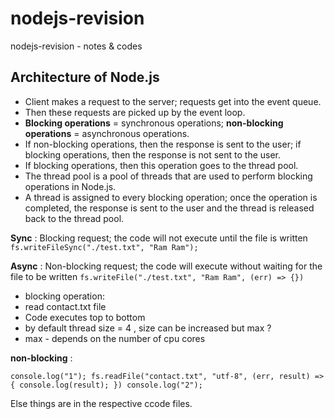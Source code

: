 # nodejs-revision
nodejs-revision - notes &amp; codes

## Architecture of Node.js

-   Client makes a request to the server; requests get into the event queue.
-   Then these requests are picked up by the event loop.
-   **Blocking operations** = synchronous operations; **non-blocking operations** = asynchronous operations.
-   If non-blocking operations, then the response is sent to the user; if blocking operations, then the response is not sent to the user.
-   If blocking operations, then this operation goes to the thread pool.
-   The thread pool is a pool of threads that are used to perform blocking operations in Node.js.
-   A thread is assigned to every blocking operation; once the operation is completed, the response is sent to the user and the thread is released back to the thread pool.


**Sync** : Blocking request; the code will not execute until the file is written
`fs.writeFileSync("./test.txt", "Ram Ram");`

**Async** : Non-blocking request; the code will execute without waiting for the file to be written
`fs.writeFile("./test.txt", "Ram Ram", (err) => {})`

- blocking operation:
- read contact.txt file
- Code executes top to bottom
- by default thread size = 4 , size can be increased but max ?
- max - depends on the number of cpu cores

**non-blocking** :

`console.log("1");
fs.readFile("contact.txt", "utf-8", (err, result) => {
    console.log(result);
})
console.log("2");`

Else things are in the respective ccode files.